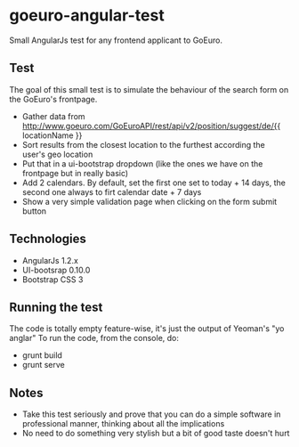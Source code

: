 goeuro-angular-test
===================

Small AngularJs test for any frontend applicant to GoEuro.

## Test 

The goal of this small test is to simulate the behaviour of the search form on the GoEuro's frontpage.

- Gather data from http://www.goeuro.com/GoEuroAPI/rest/api/v2/position/suggest/de/{{ locationName }}
- Sort results from the closest location to the furthest according the user's geo location
- Put that in a ui-bootstrap dropdown (like the ones we have on the frontpage but in really basic)
- Add 2 calendars. By default, set the first one set to today + 14 days, the second one always to firt calendar date + 7 days
- Show a very simple validation page when clicking on the form submit button


## Technologies

- AngularJs 1.2.x
- UI-bootsrap 0.10.0
- Bootstrap CSS 3

## Running the test

The code is totally empty feature-wise, it's just the output of Yeoman's "yo anglar"
To run the code, from the console, do:
- grunt build
- grunt serve


## Notes

- Take this test seriously and prove that you can do a simple software in professional manner, thinking about all the implications
- No need to do something very stylish but a bit of good taste doesn't hurt

